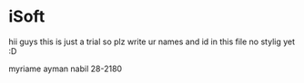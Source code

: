 # iSoft
hii guys this is just a trial
so plz write ur names and id in this file no stylig yet :D 

myriame ayman nabil 28-2180
